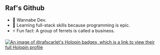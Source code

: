 ## Raf's Github

- 🌱 Wannabe Dev.
- 🎨 Learning full-stack skills because programming is epic.
- ⚡ Fun fact: A group of ferrets is called a business.
  
[![An image of @rafscarlet's Holopin badges, which is a link to view their full Holopin profile](https://holopin.me/rafscarlet)](https://holopin.io/@rafscarlet)
